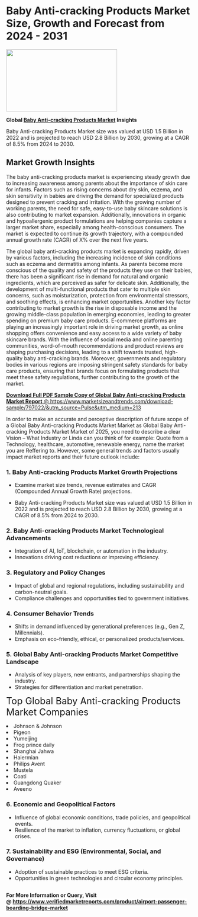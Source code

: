 <H1>Baby Anti-cracking Products Market Size, Growth and Forecast from 2024 - 2031</H1><img class="aligncenter size-medium wp-image-584254" src="https://thirdeyenews.in/wp-content/uploads/2024/09/Global-Market-Research-300x168.jpeg" alt="" width="300" height="168" /><p><strong>Global&nbsp;<a href="https://www.marketsizeandtrends.com/download-sample/797022/&amp;utm_source=Pulse&amp;utm_medium=213">Baby Anti-cracking Products Market</a> Insights</strong></p><p>Baby Anti-cracking Products Market size was valued at USD 1.5 Billion in 2022 and is projected to reach USD 2.8 Billion by 2030, growing at a CAGR of 8.5% from 2024 to 2030.</p><p><h2>Market Growth Insights</h2> <p>The baby anti-cracking products market is experiencing steady growth due to increasing awareness among parents about the importance of skin care for infants. Factors such as rising concerns about dry skin, eczema, and skin sensitivity in babies are driving the demand for specialized products designed to prevent cracking and irritation. With the growing number of working parents, the need for safe, easy-to-use baby skincare solutions is also contributing to market expansion. Additionally, innovations in organic and hypoallergenic product formulations are helping companies capture a larger market share, especially among health-conscious consumers. The market is expected to continue its growth trajectory, with a compounded annual growth rate (CAGR) of X% over the next five years.</p> <p><a href="download_sample_link"></a></p> <p>The global baby anti-cracking products market is expanding rapidly, driven by various factors, including the increasing incidence of skin conditions such as eczema and dermatitis among infants. As parents become more conscious of the quality and safety of the products they use on their babies, there has been a significant rise in demand for natural and organic ingredients, which are perceived as safer for delicate skin. Additionally, the development of multi-functional products that cater to multiple skin concerns, such as moisturization, protection from environmental stressors, and soothing effects, is enhancing market opportunities. Another key factor contributing to market growth is the rise in disposable income and the growing middle-class population in emerging economies, leading to greater spending on premium baby care products. E-commerce platforms are playing an increasingly important role in driving market growth, as online shopping offers convenience and easy access to a wide variety of baby skincare brands. With the influence of social media and online parenting communities, word-of-mouth recommendations and product reviews are shaping purchasing decisions, leading to a shift towards trusted, high-quality baby anti-cracking brands. Moreover, governments and regulatory bodies in various regions are imposing stringent safety standards for baby care products, ensuring that brands focus on formulating products that meet these safety regulations, further contributing to the growth of the market.</p> <p><a href="get_more_link"></p><p><span class=""><strong>Download Full PDF Sample Copy of Global Baby Anti-cracking Products Market Report</strong> @ <a href="https://www.marketsizeandtrends.com/download-sample/797022/&amp;utm_source=Pulse&amp;utm_medium=213" target="_blank">https://www.marketsizeandtrends.com/download-sample/797022/&amp;utm_source=Pulse&amp;utm_medium=213</a></span></p><p>In order to make an accurate and perceptive description of future scope of a Global&nbsp;Baby Anti-cracking Products Market Market as Global&nbsp;Baby Anti-cracking Products Market Market of 2025, you need to describe a clear Vision &ndash; What Industry or Linda can you think of for example: Quote from a Technology, healthcare, automotive, renewable energy, name the market you are Reffering to. However, some general trends and factors usually impact market reports and their future outlook include:</p><h3>1.&nbsp;<strong>Baby Anti-cracking Products Market Growth Projections</strong></h3><ul><li>Examine market size trends, revenue estimates and CAGR (Compounded Annual Growth Rate) projections.</li><li><p>Baby Anti-cracking Products Market size was valued at USD 1.5 Billion in 2022 and is projected to reach USD 2.8 Billion by 2030, growing at a CAGR of 8.5% from 2024 to 2030.</p></li></ul><h3>2.&nbsp;<strong>Baby Anti-cracking Products Market Technological Advancements</strong></h3><ul><li>Integration of AI, IoT, blockchain, or automation in the industry.</li><li>Innovations driving cost reductions or improving efficiency.</li></ul><h3>3.&nbsp;<strong>Regulatory and Policy Changes</strong></h3><ul><li>Impact of global and regional regulations, including sustainability and carbon-neutral goals.</li><li>Compliance challenges and opportunities tied to government initiatives.</li></ul><h3>4.&nbsp;<strong>Consumer Behavior Trends</strong></h3><ul><li>Shifts in demand influenced by generational preferences (e.g., Gen Z, Millennials).</li><li>Emphasis on eco-friendly, ethical, or personalized products/services.</li></ul><h3>5.&nbsp;<strong>Global Baby Anti-cracking Products Market Competitive Landscape</strong></h3><ul><li>Analysis of key players, new entrants, and partnerships shaping the industry.</li><li>Strategies for differentiation and market penetration.</li></ul><p data-pm-slice="1 1 []"><span style="color: inherit; font-family: inherit; font-size: 25px;">Top Global Baby Anti-cracking Products Market Companies</span></p><div class="" data-test-id=""><p><li>Johnson & Johnson</li><li> Pigeon</li><li> Yumeijing</li><li> Frog prince daily</li><li> Shanghai Jahwa</li><li> Haiermian</li><li> Philips Avent</li><li> Mustela</li><li> Coati</li><li> Guangdong Quaker</li><li> Aveeno</li></p></div><h3>6.&nbsp;<strong>Economic and Geopolitical Factors</strong></h3><ul><li>Influence of global economic conditions, trade policies, and geopolitical events.</li><li>Resilience of the market to inflation, currency fluctuations, or global crises.</li></ul><h3>7.&nbsp;<strong>Sustainability and ESG (Environmental, Social, and Governance)</strong></h3><ul><li>Adoption of sustainable practices to meet ESG criteria.</li><li>Opportunities in green technologies and circular economy principles.</li></ul><h2><strong style="font-size: 14px;">For More Information or Query, Visit @&nbsp;</strong><a style="background-color: #ffffff; font-size: 14px;" href="https://www.marketsizeandtrends.com/report/baby-anti-cracking-products-market/" target="_blank">https://www.verifiedmarketreports.com/product/airport-passenger-boarding-bridge-market</a></h2>
